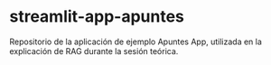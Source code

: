 # streamlit-app-apuntes
Repositorio de la aplicación de ejemplo Apuntes App, utilizada en la explicación de RAG durante la sesión teórica.
